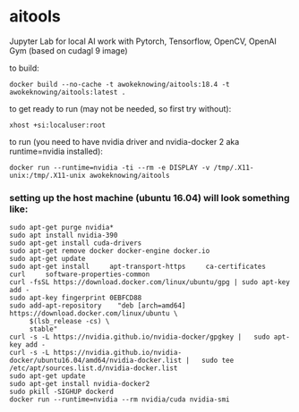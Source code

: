 # aitools
Jupyter Lab for local AI work with Pytorch, Tensorflow, OpenCV, OpenAI Gym (based on cudagl 9 image)

to build:
```
docker build --no-cache -t awokeknowing/aitools:18.4 -t awokeknowing/aitools:latest .
```

to get ready to run (may not be needed, so first try without):
```
xhost +si:localuser:root
```
to run (you need to have nvidia driver and nvidia-docker 2 aka runtime=nvidia installed):
```
docker run --runtime=nvidia -ti --rm -e DISPLAY -v /tmp/.X11-unix:/tmp/.X11-unix awokeknowing/aitools
```


### setting up the host machine (ubuntu 16.04) will look something like:

```
sudo apt-get purge nvidia*
sudo apt install nvidia-390
sudo apt-get install cuda-drivers
sudo apt-get remove docker docker-engine docker.io
sudo apt-get update
sudo apt-get install     apt-transport-https     ca-certificates     curl     software-properties-common
curl -fsSL https://download.docker.com/linux/ubuntu/gpg | sudo apt-key add -
sudo apt-key fingerprint 0EBFCD88
sudo add-apt-repository    "deb [arch=amd64] https://download.docker.com/linux/ubuntu \
     $(lsb_release -cs) \
     stable"
curl -s -L https://nvidia.github.io/nvidia-docker/gpgkey |   sudo apt-key add -
curl -s -L https://nvidia.github.io/nvidia-docker/ubuntu16.04/amd64/nvidia-docker.list |   sudo tee /etc/apt/sources.list.d/nvidia-docker.list
sudo apt-get update
sudo apt-get install nvidia-docker2
sudo pkill -SIGHUP dockerd
docker run --runtime=nvidia --rm nvidia/cuda nvidia-smi
```
